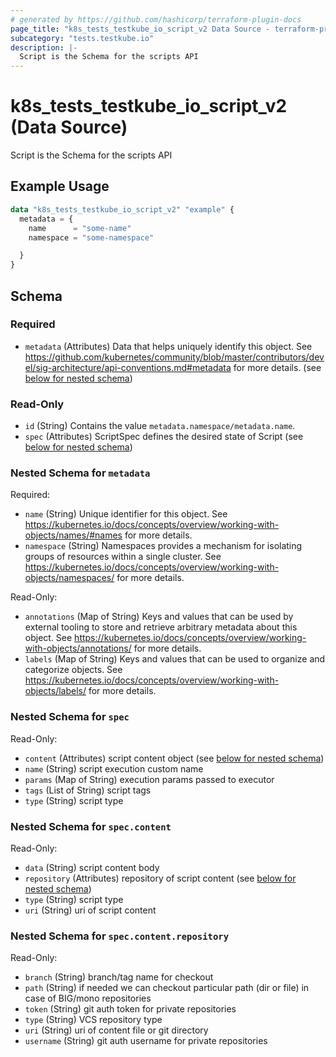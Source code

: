 ```yaml
---
# generated by https://github.com/hashicorp/terraform-plugin-docs
page_title: "k8s_tests_testkube_io_script_v2 Data Source - terraform-provider-k8s"
subcategory: "tests.testkube.io"
description: |-
  Script is the Schema for the scripts API
---
```


# k8s_tests_testkube_io_script_v2 (Data Source)

Script is the Schema for the scripts API

## Example Usage

```terraform
data "k8s_tests_testkube_io_script_v2" "example" {
  metadata = {
    name      = "some-name"
    namespace = "some-namespace"

  }
}
```

<!-- schema generated by tfplugindocs -->
## Schema

### Required

- `metadata` (Attributes) Data that helps uniquely identify this object. See https://github.com/kubernetes/community/blob/master/contributors/devel/sig-architecture/api-conventions.md#metadata for more details. (see [below for nested schema](#nestedatt--metadata))

### Read-Only

- `id` (String) Contains the value `metadata.namespace/metadata.name`.
- `spec` (Attributes) ScriptSpec defines the desired state of Script (see [below for nested schema](#nestedatt--spec))

<a id="nestedatt--metadata"></a>
### Nested Schema for `metadata`

Required:

- `name` (String) Unique identifier for this object. See https://kubernetes.io/docs/concepts/overview/working-with-objects/names/#names for more details.
- `namespace` (String) Namespaces provides a mechanism for isolating groups of resources within a single cluster. See https://kubernetes.io/docs/concepts/overview/working-with-objects/namespaces/ for more details.

Read-Only:

- `annotations` (Map of String) Keys and values that can be used by external tooling to store and retrieve arbitrary metadata about this object. See https://kubernetes.io/docs/concepts/overview/working-with-objects/annotations/ for more details.
- `labels` (Map of String) Keys and values that can be used to organize and categorize objects. See https://kubernetes.io/docs/concepts/overview/working-with-objects/labels/ for more details.


<a id="nestedatt--spec"></a>
### Nested Schema for `spec`

Read-Only:

- `content` (Attributes) script content object (see [below for nested schema](#nestedatt--spec--content))
- `name` (String) script execution custom name
- `params` (Map of String) execution params passed to executor
- `tags` (List of String) script tags
- `type` (String) script type

<a id="nestedatt--spec--content"></a>
### Nested Schema for `spec.content`

Read-Only:

- `data` (String) script content body
- `repository` (Attributes) repository of script content (see [below for nested schema](#nestedatt--spec--content--repository))
- `type` (String) script type
- `uri` (String) uri of script content

<a id="nestedatt--spec--content--repository"></a>
### Nested Schema for `spec.content.repository`

Read-Only:

- `branch` (String) branch/tag name for checkout
- `path` (String) if needed we can checkout particular path (dir or file) in case of BIG/mono repositories
- `token` (String) git auth token for private repositories
- `type` (String) VCS repository type
- `uri` (String) uri of content file or git directory
- `username` (String) git auth username for private repositories
